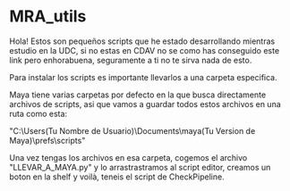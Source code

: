# MRA_utils

Hola! Estos son pequeños scripts que he estado desarrollando mientras estudio en la UDC, si no estas en CDAV no se como has conseguido este link pero enhorabuena, seguramente
a ti no te sirva nada de esto.

Para instalar los scripts es importante llevarlos a una carpeta especifica.

Maya tiene varias carpetas por defecto en la que busca directamente archivos de scripts, asi que vamos a guardar todos estos archivos en una ruta como esta:

"C:\Users\(Tu Nombre de Usuario)\Documents\maya\(Tu Version de Maya)\prefs\scripts"

Una vez tengas los archivos en esa carpeta, cogemos el archivo "LLEVAR_A_MAYA.py" y lo arrastrastramos al script editor, creamos un boton en la shelf y voilà, teneis el script de 
CheckPipeline.
